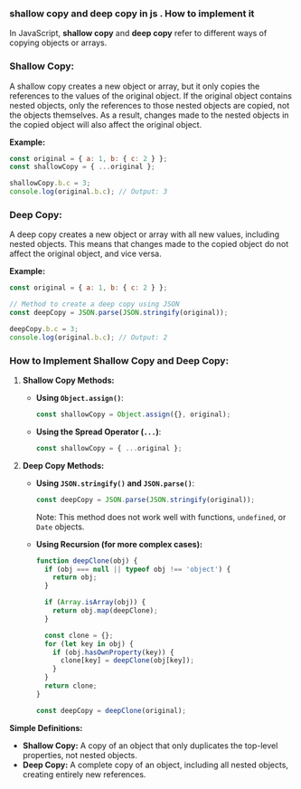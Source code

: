  ### shallow copy and deep copy in js . How to implement it

In JavaScript, **shallow copy** and **deep copy** refer to different ways of copying objects or arrays.

### Shallow Copy:
A shallow copy creates a new object or array, but it only copies the references to the values of the original object. If the original object contains nested objects, only the references to those nested objects are copied, not the objects themselves. As a result, changes made to the nested objects in the copied object will also affect the original object.

**Example:**

```javascript
const original = { a: 1, b: { c: 2 } };
const shallowCopy = { ...original };

shallowCopy.b.c = 3;
console.log(original.b.c); // Output: 3
```

### Deep Copy:
A deep copy creates a new object or array with all new values, including nested objects. This means that changes made to the copied object do not affect the original object, and vice versa.

**Example:**

```javascript
const original = { a: 1, b: { c: 2 } };

// Method to create a deep copy using JSON
const deepCopy = JSON.parse(JSON.stringify(original));

deepCopy.b.c = 3;
console.log(original.b.c); // Output: 2
```

### How to Implement Shallow Copy and Deep Copy:

1. **Shallow Copy Methods:**
   - **Using `Object.assign()`**:
     ```javascript
     const shallowCopy = Object.assign({}, original);
     ```
   - **Using the Spread Operator (`...`)**:
     ```javascript
     const shallowCopy = { ...original };
     ```

2. **Deep Copy Methods:**
   - **Using `JSON.stringify()` and `JSON.parse()`**:
     ```javascript
     const deepCopy = JSON.parse(JSON.stringify(original));
     ```
     Note: This method does not work well with functions, `undefined`, or `Date` objects.

   - **Using Recursion (for more complex cases):**
     ```javascript
     function deepClone(obj) {
       if (obj === null || typeof obj !== 'object') {
         return obj;
       }

       if (Array.isArray(obj)) {
         return obj.map(deepClone);
       }

       const clone = {};
       for (let key in obj) {
         if (obj.hasOwnProperty(key)) {
           clone[key] = deepClone(obj[key]);
         }
       }
       return clone;
     }

     const deepCopy = deepClone(original);
     ```

**Simple Definitions:**
- **Shallow Copy:** A copy of an object that only duplicates the top-level properties, not nested objects.
- **Deep Copy:** A complete copy of an object, including all nested objects, creating entirely new references.
